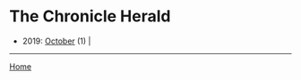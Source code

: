 # The Chronicle Herald

  * 2019: 
      [October](./the-chronicle-herald-2019-10.md) (1) | 

----

[Home](../)
